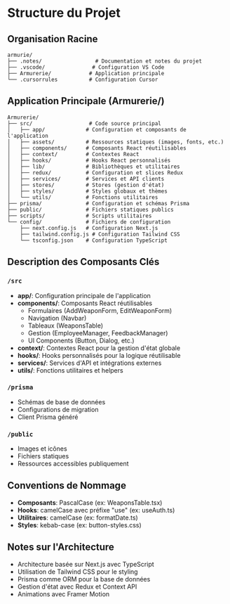 # Structure du Projet

## Organisation Racine

```
armurie/
├── .notes/                 # Documentation et notes du projet
├── .vscode/               # Configuration VS Code
├── Armurerie/            # Application principale
└── .cursorrules          # Configuration Cursor
```

## Application Principale (Armurerie/)

```
Armurerie/
├── src/                  # Code source principal
│   ├── app/             # Configuration et composants de l'application
│   ├── assets/          # Ressources statiques (images, fonts, etc.)
│   ├── components/      # Composants React réutilisables
│   ├── context/         # Contextes React
│   ├── hooks/           # Hooks React personnalisés
│   ├── lib/             # Bibliothèques et utilitaires
│   ├── redux/           # Configuration et slices Redux
│   ├── services/        # Services et API clients
│   ├── stores/          # Stores (gestion d'état)
│   ├── styles/          # Styles globaux et thèmes
│   └── utils/           # Fonctions utilitaires
├── prisma/              # Configuration et schémas Prisma
├── public/              # Fichiers statiques publics
├── scripts/             # Scripts utilitaires
└── config/              # Fichiers de configuration
    ├── next.config.js   # Configuration Next.js
    ├── tailwind.config.js # Configuration Tailwind CSS
    └── tsconfig.json    # Configuration TypeScript
```

## Description des Composants Clés

### `/src`
- **app/**: Configuration principale de l'application
- **components/**: Composants React réutilisables
  - Formulaires (AddWeaponForm, EditWeaponForm)
  - Navigation (Navbar)
  - Tableaux (WeaponsTable)
  - Gestion (EmployeeManager, FeedbackManager)
  - UI Components (Button, Dialog, etc.)
- **context/**: Contextes React pour la gestion d'état globale
- **hooks/**: Hooks personnalisés pour la logique réutilisable
- **services/**: Services d'API et intégrations externes
- **utils/**: Fonctions utilitaires et helpers

### `/prisma`
- Schémas de base de données
- Configurations de migration
- Client Prisma généré

### `/public`
- Images et icônes
- Fichiers statiques
- Ressources accessibles publiquement

## Conventions de Nommage

- **Composants**: PascalCase (ex: WeaponsTable.tsx)
- **Hooks**: camelCase avec préfixe "use" (ex: useAuth.ts)
- **Utilitaires**: camelCase (ex: formatDate.ts)
- **Styles**: kebab-case (ex: button-styles.css)

## Notes sur l'Architecture

- Architecture basée sur Next.js avec TypeScript
- Utilisation de Tailwind CSS pour le styling
- Prisma comme ORM pour la base de données
- Gestion d'état avec Redux et Context API
- Animations avec Framer Motion 